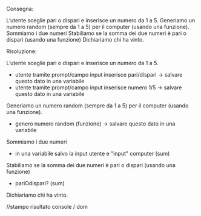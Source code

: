 Consegna:

L’utente sceglie pari o dispari e inserisce un numero da 1 a 5.
Generiamo un numero random (sempre da 1 a 5) per il computer (usando una funzione).
Sommiamo i due numeri
Stabiliamo se la somma dei due numeri è pari o dispari (usando una funzione)
Dichiariamo chi ha vinto.

Risoluzione:

L’utente sceglie pari o dispari e inserisce un numero da 1 a 5.

- utente tramite prompt/campo input inserisce pari/dispari -> salvare questo dato in una variabile
- utente tramite prompt/campo input inserisce numero 1/5 -> salvare questo dato in una variabile

Generiamo un numero random (sempre da 1 a 5) per il computer (usando una funzione).

- genero numero random (funzione) -> salvare questo dato in una variabile

Sommiamo i due numeri

- in una variabile salvo la input utente e "input" computer (sum)

Stabiliamo se la somma dei due numeri è pari o dispari (usando una funzione)

- pariOdispari? (sum)

Dichiariamo chi ha vinto.

//stampo risultato console / dom
